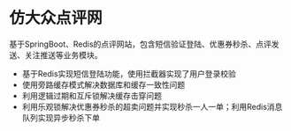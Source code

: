 # 仿大众点评网
基于SpringBoot、Redis的点评网站，包含短信验证登陆、优惠券秒杀、点评发送、关注推送等业务模块。
* 基于Redis实现短信登陆功能，使用拦截器实现了用户登录校验
* 使用旁路缓存模式解决数据库和缓存一致性问题
* 利用逻辑过期和互斥锁解决缓存击穿问题
* 利用乐观锁解决优惠券秒杀的超卖问题并实现秒杀一人一单；利用Redis消息队列实现异步秒杀下单
